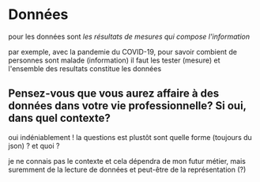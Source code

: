 # Données

pour les données sont *les résultats de mesures qui compose l'information*

par exemple, avec la pandemie du COVID-19, pour savoir combient de personnes sont malade (information) il faut les tester (mesure) et l'ensemble des resultats constitue les données

## Pensez-vous que vous aurez affaire à des données dans votre vie professionnelle? Si oui, dans quel contexte?

oui indéniablement ! la questions est plustôt sont quelle forme (toujours du json) ? et quoi ?

je ne connais pas le contexte et cela dépendra de mon futur métier, mais suremment de la lecture de données et peut-être de la représentation (?)